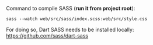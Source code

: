 Command to compile SASS (**run it from project root**): 

```
sass --watch web/src/sass/index.scss:web/src/style.css
```

For doing so, Dart SASS needs to be installed locally: https://github.com/sass/dart-sass 